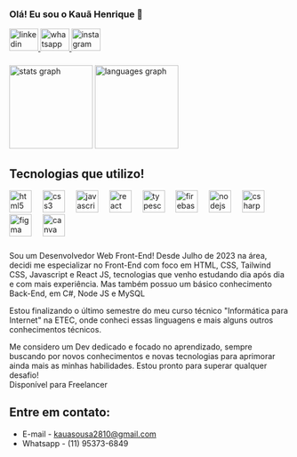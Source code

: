 ### Olá! Eu sou o Kauã Henrique 👋

<div align="left">
  <a href="[[www.linkedin.com/in/kauã-henrique-78259a259](https://www.linkedin.com/in/kau%C3%A3-henrique-78259a259/)](https://www.linkedin.com/in/kau%C3%A3-henrique-78259a259/)" target="_blank">
    <img src="https://raw.githubusercontent.com/maurodesouza/profile-readme-generator/master/src/assets/icons/social/linkedin/default.svg" width="52" height="40" alt="linkedin logo"  />
  </a>
  <a href="https://api.whatsapp.com/send/?phone=5511953736849&text=Ol%C3%A1%20gostaria%20de%20conversar%20com%20o%20%20Kau%C3%A3!" target="_blank">
    <img src="https://raw.githubusercontent.com/maurodesouza/profile-readme-generator/master/src/assets/icons/social/whatsapp/default.svg" width="52" height="40" alt="whatsapp logo"  />
  </a>
  <a href="https://www.instagram.com/kaua_hsg/" target="_blank">
    <img src="https://raw.githubusercontent.com/maurodesouza/profile-readme-generator/master/src/assets/icons/social/instagram/default.svg" width="52" height="40" alt="instagram logo"  />
  </a>
</div>

###

###

<div align="left">
  <img src="https://github-readme-stats.vercel.app/api?username=devKauaHenrique&hide_title=false&hide_rank=false&show_icons=true&include_all_commits=true&count_private=true&disable_animations=false&theme=dracula&locale=en&hide_border=true&order=1" height="150" alt="stats graph"  />
  <img src="https://github-readme-stats.vercel.app/api/top-langs?username=devKauaHenrique&locale=en&hide_title=false&layout=compact&card_width=320&langs_count=4&theme=dracula&hide_border=true&order=2" height="150" alt="languages graph"  />
</div>

###
## Tecnologias que utilizo!

<div style="display: inline_block">
<div align="left">
  <img src="https://cdn.jsdelivr.net/gh/devicons/devicon/icons/html5/html5-original.svg" height="40" alt="html5 logo"  />
  <img width="12" />
  <img src="https://cdn.jsdelivr.net/gh/devicons/devicon/icons/css3/css3-original.svg" height="40" alt="css3 logo"  />
  <img width="12" />
  <img src="https://cdn.jsdelivr.net/gh/devicons/devicon/icons/javascript/javascript-plain.svg" height="40" alt="javascript logo"  />
  <img width="12" />
  <img src="https://cdn.jsdelivr.net/gh/devicons/devicon/icons/react/react-original.svg" height="40" alt="react logo"  />
  <img width="12" />
  <img src="https://cdn.jsdelivr.net/gh/devicons/devicon/icons/typescript/typescript-original.svg" height="40" alt="typescript logo"  />
  <img width="12" />
  <img src="https://cdn.jsdelivr.net/gh/devicons/devicon/icons/firebase/firebase-plain.svg" height="40" alt="firebase logo"  />
  <img width="12" />
  <img src="https://cdn.jsdelivr.net/gh/devicons/devicon/icons/nodejs/nodejs-original.svg" height="40" alt="nodejs logo"  />
  <img width="12" />
  <img src="https://cdn.jsdelivr.net/gh/devicons/devicon/icons/csharp/csharp-original.svg" height="40" alt="csharp logo"  />
  <img width="12" />
  <img src="https://cdn.jsdelivr.net/gh/devicons/devicon/icons/figma/figma-original.svg" height="40" alt="figma logo"  />
  <img width="12" />
  <img src="https://cdn.jsdelivr.net/gh/devicons/devicon/icons/canva/canva-original.svg" height="40" alt="canva logo"  />
</div>

###
Sou um Desenvolvedor Web Front-End! Desde Julho de 2023 na área, decidi me especializar no Front-End com foco em HTML, CSS, Tailwind CSS, Javascript e React JS, tecnologias que venho estudando dia após dia e com mais experiência. Mas também possuo um básico conhecimento Back-End, em C#, Node JS e MySQL

Estou finalizando o último semestre do meu curso técnico "Informática para Internet" na ETEC, onde conheci essas linguagens e mais alguns outros conhecimentos técnicos.

Me considero um Dev dedicado e focado no aprendizado, sempre buscando por novos conhecimentos e novas tecnologias para aprimorar ainda mais as minhas habilidades. Estou pronto para superar qualquer desafio!
<br>
Disponível para Freelancer

## Entre em contato:
- E-mail - kauasousa2810@gmail.com<br>
- Whatsapp - (11) 95373-6849
